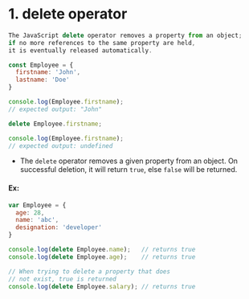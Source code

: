 # 1. delete operator

```js
The JavaScript delete operator removes a property from an object; 
if no more references to the same property are held, 
it is eventually released automatically.
```

```js
const Employee = {
  firstname: 'John',
  lastname: 'Doe'
}

console.log(Employee.firstname);
// expected output: "John"

delete Employee.firstname;

console.log(Employee.firstname);
// expected output: undefined
```


- The `delete` operator removes a given property from an object. 
  On successful deletion, it will return `true`, else `false` will be returned.

#### Ex:

```js
var Employee = {
  age: 28,
  name: 'abc',
  designation: 'developer'
}

console.log(delete Employee.name);   // returns true
console.log(delete Employee.age);    // returns true

// When trying to delete a property that does 
// not exist, true is returned 
console.log(delete Employee.salary); // returns true
```